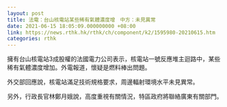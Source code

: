 ```yaml
---
layout: post
title: 法電：台山核電站某些稀有氣體濃度增　中方：未見異常
date: 2021-06-15 18:05:09.000000000 +08:00
link: https://news.rthk.hk/rthk/ch/component/k2/1595980-20210615.htm
categories: rthk
---
```


擁有台山核電站3成股權的法國電力公司表示，核電站一號反應堆主迴路中，某些稀有氣體濃度增加。外電報道，懷疑是燃料棒出問題。

外交部回應說，核電站滿足技術規格要求，周邊輻射環境水平未見異常。

另外，行政長官林鄭月娥說，高度重視有關情況，特區政府將聯絡廣東有關部門。
